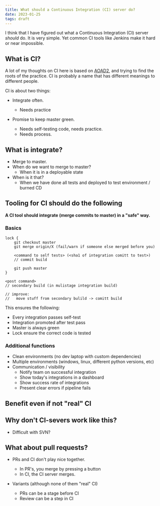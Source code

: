 ```yaml
---
title: What should a Continuous Integration (CI) server do?
date: 2023-01-25
tags: draft
---
```


I think that I have figured out what a Continuous Integration (CI) server
*should* do. It is very simple. Yet common CI tools like Jenkins make it hard
or near impossible.

## What is CI?

A lot of my thoughts on CI here is based on [AOAD2](https://www.jamesshore.com/v2/books/aoad2/continuous_integration), and trying to find the roots
of the practice. CI is probably a name that has different meanings to different
people.

CI is about two things:

* Integrate often.
    * Needs practice

* Promise to keep master green.
    * Needs self-testing code, needs practice.
    * Needs process.

## What is integrate?

* Merge to master.
* When do we want to merge to master?
    * When it is in a deployable state
* When is it that?
    * When we have done all tests and deployed to test environment / burned
      CD

## Tooling for CI should do the following

**A CI tool should integrate (merge commits to master) in a "safe" way.**

### Basics

    lock {
        git checkout master
        git merge origin/X (fail/warn if someone else merged before you)

        <command to self tests> (<sha1 of integration comitt to test>)
        // commit build

        git push master
    }

    <post command>
    // secondary build (in mulistage integration build)

    // improve:
    //   move stuff from secondary bulild -> comitt build

This ensures the following:

* Every integration passes self-test
* Integration promoted after test pass
* Master is always green
* Lock ensure the correct code is tested

### Additional functions

* Clean environments (no dev laptop with custom dependencies)
* Multiple environments (windows, linux, different python versions, etc)
* Communication / visibility
    * Notify team on successful integration
    * Show today's integrations in a dashboard
    * Show success rate of integrations
    * Present clear errors if pipeline fails

## Benefit even if not "real" CI

## Why don't CI-severs work like this?

* Difficult with SVN?

## What about pull requests?

* PRs and CI don't play nice together.
    * In PR's, you merge by pressing a button
    * In CI, the CI server merges.

* Variants (although none of them "real" CI)
    * PRs can be a stage before CI
    * Review can be a step in CI
